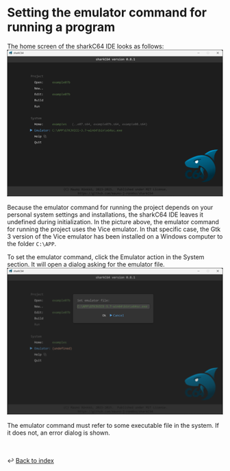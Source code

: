 # Setting the emulator command for running a program

The home screen of the sharkC64 IDE looks as follows:
![Setting emulator](../images/emulator.png)

Because the emulator command for running the project depends on your personal system settings
and installations, the sharkC64 IDE leaves it undefined during initialization.
In the picture above, the emulator command for running the project uses the Vice emulator.
In that specific case, the Gtk 3 version of the Vice emulator has been 
installed on a Windows computer to the folder `C:\APP`.

To set the emulator command, click the Emulator action in the System section.
It will open a dialog asking for the emulator file.
![Creating module](../images/set-emulator.png)

The emulator command must refer to some executable file in the system.
If it does not, an error dialog is shown.

<br /><br />
:leftwards_arrow_with_hook: [Back to index](../index.md)

